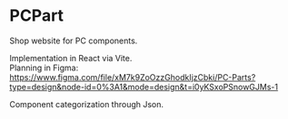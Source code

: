 # PCPart
Shop website for PC components.

Implementation in React via Vite.<br>
Planning in Figma:<br>
https://www.figma.com/file/xM7k9ZoOzzGhodkIjzCbki/PC-Parts?type=design&node-id=0%3A1&mode=design&t=i0yKSxoPSnowGJMs-1

Component categorization through Json.

